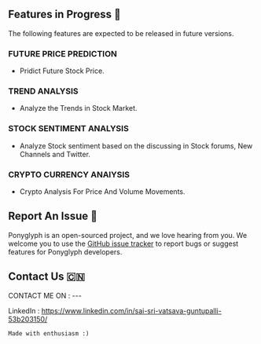 ## Features in Progress 💪

The following features are expected to be released in future versions. 

### FUTURE PRICE PREDICTION

- Pridict Future Stock Price.

### TREND ANALYSIS

- Analyze the Trends in Stock Market.

### STOCK SENTIMENT ANALYSIS

- Analyze Stock sentiment based on the discussing in Stock forums, New Channels and Twitter.

### CRYPTO CURRENCY ANAlYSIS

- Crypto Analysis For Price And Volume Movements.


## Report An Issue 📝

Ponyglyph is an open-sourced project, and we love hearing from you. We welcome you to use the [GitHub issue tracker](https://github.com/sai-guntupalli/streamlit_reports/issues) to report bugs or suggest features for Ponyglyph developers. 

## Contact Us 🇨🇳

CONTACT ME ON : ---

LinkedIn : https://www.linkedin.com/in/sai-sri-vatsava-guntupalli-53b203150/

```
Made with enthusiasm :)
```